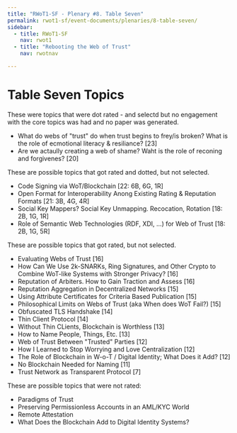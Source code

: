 ```yaml
---
title: "RWoT1-SF - Plenary #8. Table Seven"
permalink: rwot1-sf/event-documents/plenaries/8-table-seven/
sidebar:
  - title: RWoT1-SF
    nav: rwot1
  - title: "Rebooting the Web of Trust"
    nav: rwotnav

---
```


# Table Seven Topics

These were topics that were dot rated - and selectd but no engagement with the core topics was had and no paper was generated. 
* What do webs of "trust" do when trust begins to frey/is broken? What is the role of ecmotional literacy & resiliance? [23]
* Are we actaully creating a web of shame? Waht is the role of reconing and forgivenes? [20]

These are possible topics that got rated and dotted, but not selected.

* Code Signing via WoT/Blockchain [22: 6B, 6G, 1R]
* Open Format for Interoperability Anong Existing Rating & Reputation Formats [21: 3B, 4G, 4R]
* Social Key Mappers? Social Key Unmapping. Recocation, Rotation [18: 2B, 1G, 1R]
* Role of Semantic Web Technologies (RDF, XDI, ...) for Web of Trust [18: 2B, 1G, 5R]

These are possible topics that got rated, but not selected.

* Evaluating Webs of Trust [16]
* How Can We Use 2k-SNARKs, Ring Signatures, and Other Crypto to Combine WoT-like Systems with Stronger Privacy? [16]
* Reputation of Arbiters. How to Gain Traction and Assess [16]
* Reputation Aggregation in Decentralized Networks [15]
* Using Attribute Certificates for Criteria Based Publication [15]
* Philosophical Limits on Webs of Trust (aka When does WoT Fail?) [15]
* Obfuscated TLS Handshake [14]
* Thin Client Protocol [14]
* Without Thin CLients, Blockchain is Worthless [13]
* How to Name People, Things, Etc. [13]
* Web of Trust Between "Trusted" Parties [12]
* How I Learned to Stop Worrying and Love Centralization [12]
* The Role of Blockchain in W-o-T / Digital Identity; What Does it Add? [12]
* No Blockchain Needed for Naming [11]
* Trust Network as Transparent Protocol [7]

These are possible topics that were not rated:

* Paradigms of Trust
* Preserving Permissionless Accounts in an AML/KYC World
* Remote Attestation
* What Does the Blockchain Add to Digital Identity Systems?
